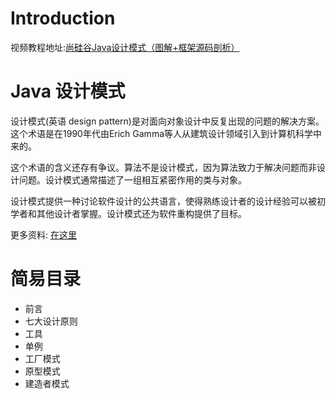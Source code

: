 # Introduction



视频教程地址:[尚硅谷Java设计模式（图解+框架源码剖析）](https://www.bilibili.com/video/BV1G4411c7N4)

# Java 设计模式

设计模式(英语 design pattern)是对面向对象设计中反复出现的问题的解决方案。这个术语是在1990年代由Erich Gamma等人从建筑设计领域引入到计算机科学中来的。

这个术语的含义还存有争议。算法不是设计模式，因为算法致力于解决问题而非设计问题。设计模式通常描述了一组相互紧密作用的类与对象。

设计模式提供一种讨论软件设计的公共语言，使得熟练设计者的设计经验可以被初学者和其他设计者掌握。设计模式还为软件重构提供了目标。


更多资料: [在这里](http://victorfengming.gitee.io/course/)

# 简易目录

- 前言
- 七大设计原则
- 工具
- 单例
- 工厂模式
- 原型模式
- 建造者模式
    
    
    